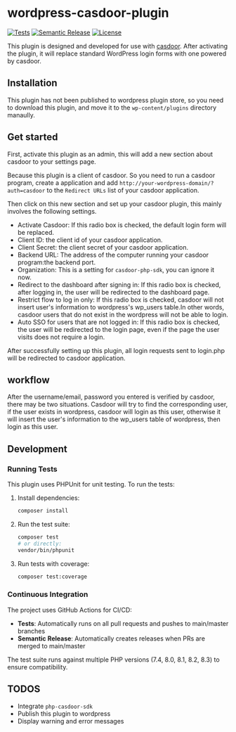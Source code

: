 # wordpress-casdoor-plugin

[![Tests](https://github.com/casdoor/wordpress-casdoor-plugin/actions/workflows/test.yml/badge.svg)](https://github.com/casdoor/wordpress-casdoor-plugin/actions/workflows/test.yml)
[![Semantic Release](https://github.com/casdoor/wordpress-casdoor-plugin/actions/workflows/release.yml/badge.svg)](https://github.com/casdoor/wordpress-casdoor-plugin/actions/workflows/release.yml)
[![License](https://img.shields.io/badge/License-Apache%202.0-blue.svg)](LICENSE)

This plugin is designed and developed for use with [casdoor](https://github.com/casbin/casdoor). After activating the plugin, it will replace standard WordPress login forms with one powered by casdoor. 

## Installation
This plugin has not been published to wordpress plugin store, so you need to download this plugin, and move it to the `wp-content/plugins` directory manaully.

## Get started
First, activate this plugin as an admin, this will add a new section about casdoor to your settings page. 

Because this plugin is a client of casdoor. So you need to run a casdoor program, create a application and add `http://your-wordpress-domain/?auth=casdoor` to the `Redirect URLs` list of your casdoor application.

Then click on this new section and set up your casdoor plugin, this mainly involves the following settings.

- Activate Casdoor: If this radio box is checked, the default login form will be replaced.
- Client ID: the client id of your casdoor application.
- Client Secret: the client secret of your casdoor application.
- Backend URL: The address of the computer running your casdoor program:the backend port.
- Organization: This is a setting for `casdoor-php-sdk`, you can ignore it now.
- Redirect to the dashboard after signing in: If this radio box is checked, after logging in, the user will be redirected to the dashboard page.
- Restrict flow to log in only: If this radio box is checked, casdoor will not insert user's information to wordpress's wp_users table.In other words, casdoor users that do not exist in the wordpress will not be able to login.
- Auto SSO for users that are not logged in: If this radio box is checked, the user will be redirected to the login page, even if the page the user visits does not require a login.

After successfully setting up this plugin, all login requests sent to login.php will be redirected to casdoor application.

## workflow
After the username/email, password you entered is verified by casdoor, there may be two situations. Casdoor will try to find the corresponding user, if the user exists in wordpress, casdoor will login as this user, otherwise it will insert the user's information to the wp_users table of wordpress, then login as this user.

## Development

### Running Tests

This plugin uses PHPUnit for unit testing. To run the tests:

1. Install dependencies:
   ```bash
   composer install
   ```

2. Run the test suite:
   ```bash
   composer test
   # or directly:
   vendor/bin/phpunit
   ```

3. Run tests with coverage:
   ```bash
   composer test:coverage
   ```

### Continuous Integration

The project uses GitHub Actions for CI/CD:

- **Tests**: Automatically runs on all pull requests and pushes to main/master branches
- **Semantic Release**: Automatically creates releases when PRs are merged to main/master

The test suite runs against multiple PHP versions (7.4, 8.0, 8.1, 8.2, 8.3) to ensure compatibility.

## TODOS
- Integrate `php-casdoor-sdk`
- Publish this plugin to wordpress
- Display warning and error messages